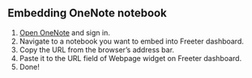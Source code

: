 ## Embedding OneNote notebook

1. <a href="{{ curItem.homeUrl|e }}" rel="noopener noreferrer" target="_blank">Open OneNote</a> and sign in.
2. Navigate to a notebook you want to embed into Freeter dashboard.
3. Copy the URL from the browser’s address bar.
4. Paste it to the URL field of Webpage widget on Freeter dashboard.
5. Done!
